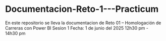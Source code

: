 # Documentacion-Reto-1---Practicum
En este repositorio se lleva la documentacion de Reto 01 – Homologación de Carreras con Power BI 
Sesion 1
Fecha: 1 de junio del 2025
12h30 pm - 14h30 pm
